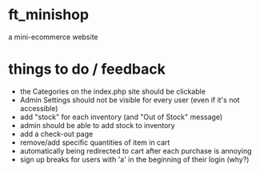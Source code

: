 # ft_minishop
a mini-ecommerce website

# things to do / feedback
* the Categories on the index.php site should be clickable
* Admin Settings should not be visible for every user (even if it's not accessible)
* add "stock" for each inventory (and "Out of Stock" message)
* admin should be able to add stock to inventory
* add a check-out page
* remove/add specific quantities of item in cart
* automatically being redirected to cart after each purchase is annoying
* sign up breaks for users with 'a' in the beginning of their login (why?)
